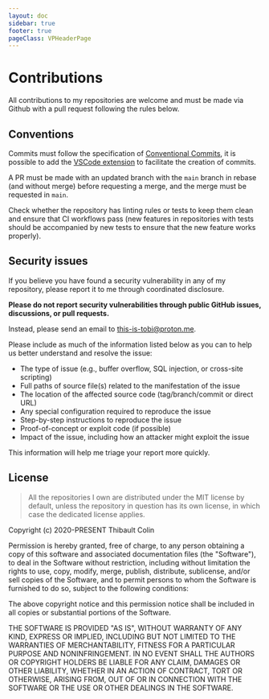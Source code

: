 ```yaml
---
layout: doc
sidebar: true
footer: true
pageClass: VPHeaderPage
---
```


# Contributions

All contributions to my repositories are welcome and must be made via Github with a pull request following the rules below.

## Conventions

Commits must follow the specification of [Conventional Commits](https://www.conventionalcommits.org/en/v1.0.0/), it is possible to add the [VSCode extension](https://github.com/vivaxy/vscode-conventional-commits) to facilitate the creation of commits.

A PR must be made with an updated branch with the `main` branch in rebase (and without merge) before requesting a merge, and the merge must be requested in `main`.

Check whether the repository has linting rules or tests to keep them clean and ensure that CI workflows pass (new features in repositories with tests should be accompanied by new tests to ensure that the new feature works properly).

## Security issues

If you believe you have found a security vulnerability in any of my repository, please report it to me through coordinated disclosure.

__Please do not report security vulnerabilities through public GitHub issues, discussions, or pull requests.__

Instead, please send an email to <this-is-tobi@proton.me>.

Please include as much of the information listed below as you can to help us better understand and resolve the issue:

- The type of issue (e.g., buffer overflow, SQL injection, or cross-site scripting)
- Full paths of source file(s) related to the manifestation of the issue
- The location of the affected source code (tag/branch/commit or direct URL)
- Any special configuration required to reproduce the issue
- Step-by-step instructions to reproduce the issue
- Proof-of-concept or exploit code (if possible)
- Impact of the issue, including how an attacker might exploit the issue

This information will help me triage your report more quickly.

## License

> All the repositories I own are distributed under the MIT license by default, unless the repository in question has its own license, in which case the dedicated license applies.

Copyright (c) 2020-PRESENT Thibault Colin

Permission is hereby granted, free of charge, to any person obtaining a copy of this software and associated documentation files (the "Software"), to deal in the Software without restriction, including without limitation the rights to use, copy, modify, merge, publish, distribute, sublicense, and/or sell copies of the Software, and to permit persons to whom the Software is furnished to do so, subject to the following conditions:

The above copyright notice and this permission notice shall be included in all copies or substantial portions of the Software.

THE SOFTWARE IS PROVIDED "AS IS", WITHOUT WARRANTY OF ANY KIND, EXPRESS OR IMPLIED, INCLUDING BUT NOT LIMITED TO THE WARRANTIES OF MERCHANTABILITY, FITNESS FOR A PARTICULAR PURPOSE AND NONINFRINGEMENT. IN NO EVENT SHALL THE AUTHORS OR COPYRIGHT HOLDERS BE LIABLE FOR ANY CLAIM, DAMAGES OR OTHER LIABILITY, WHETHER IN AN ACTION OF CONTRACT, TORT OR OTHERWISE, ARISING FROM, OUT OF OR IN CONNECTION WITH THE SOFTWARE OR THE USE OR OTHER DEALINGS IN THE SOFTWARE.
